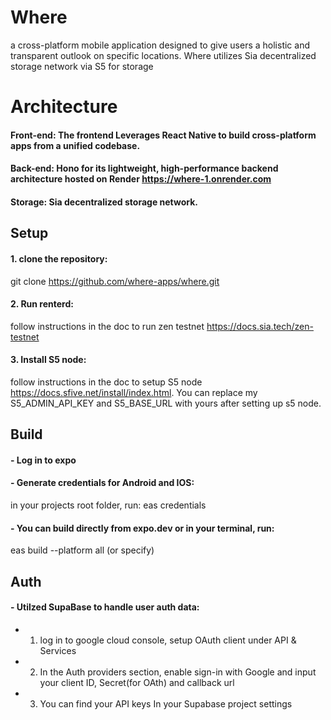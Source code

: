 # Where
a cross-platform mobile application designed to give users a holistic and transparent outlook on specific locations.
Where utilizes Sia decentralized storage network via S5 for storage

# Architecture
#### Front-end: The frontend Leverages React Native to build cross-platform apps from a unified codebase.
#### Back-end: Hono for its lightweight, high-performance backend architecture hosted on Render https://where-1.onrender.com
#### Storage: Sia decentralized storage network.

## Setup
#### 1. clone the repository:
git clone https://github.com/where-apps/where.git

#### 2. Run renterd:
follow instructions in the doc to run zen testnet https://docs.sia.tech/zen-testnet
#### 3. Install S5 node:
follow instructions in the doc to setup S5 node https://docs.sfive.net/install/index.html. 
You can replace my S5_ADMIN_API_KEY and S5_BASE_URL with yours after setting up s5 node.

## Build
#### - Log in to expo
#### - Generate credentials for Android and IOS:
in your projects root folder, run: eas credentials
#### - You can build directly from expo.dev or in your terminal, run:
eas build --platform all (or specify)

## Auth
#### - Utilzed SupaBase to handle user auth data:
- 1. log in to google cloud console, setup OAuth client under API & Services
- 2. In the Auth providers section, enable sign-in with Google and input your client ID, Secret(for OAth) and callback url
- 3. You can find your API keys In your Supabase project settings
